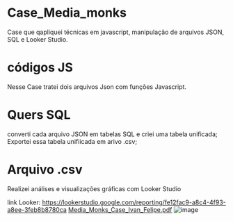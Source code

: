 # Case_Media_monks

Case que qapliquei técnicas em javascript, manipulação de arquivos JSON, SQL e Looker Studio.


# códigos JS

Nesse Case tratei dois arquivos Json com funções Javascript.

# Quers SQL

converti cada arquivo JSON em tabelas SQL e criei uma tabela unificada;
Exportei essa tabela unifiicada em arivo .csv; 

# Arquivo .csv

Realizei análises e visualizações gráficas com Looker Studio

link Looker: 
https://lookerstudio.google.com/reporting/fe12fac9-a8c4-4f93-a8ee-3feb8b8780ca
[Media_Monks_Case_Ivan_Felipe.pdf](https://github.com/ivanDourado/Case_Media_monks/files/14154438/Media_Monks_Case_Ivan_Felipe.pdf)
![image](https://github.com/ivanDourado/Case_Media_monks/assets/85656465/eda34a05-ad57-4448-8ae0-e9e13f35da17)

